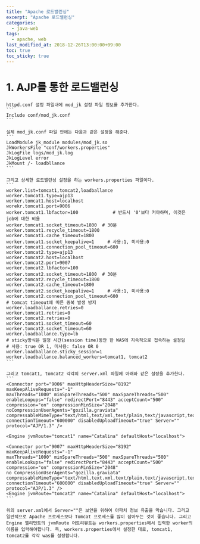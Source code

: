 ```yaml
---
title: "Apache 로드밸런싱"
excerpt: "Apache 로드밸런싱"
categories:
  - java-web
tags:
  - apache, web
last_modified_at: 2018-12-26T13:00:00+09:00
toc: true
toc_sticky: true
---
```


# 1. AJP를 통한 로드밸런싱
    httpd.conf 설정 파일내에 mod_jk 설정 파일 정보를 추가한다.
    ```
    Include conf/mod_jk.conf
    ```

    실제 mod_jk.conf 파일 안에는 다음과 같은 설정을 해준다.
    ```
    LoadModule jk_module modules/mod_jk.so
    JkWorkersFile "conf/workers.properties"
    JkLogFile logs/mod_jk.log
    JkLogLevel error
    JkMount /- loadbllance
    ```

    그리고 상세한 로드밸런싱 설정을 하는 workers.properties 파일이다.
    ```
    worker.list=tomcat1,tomcat2,loadballance
    worker.tomcat1.type=ajp13
    worker.tomcat1.host=localhost
    worekr.tomcat1.port=9006
    worker.tomcat1.lbfactor=100             # 반드시 '0'보다 커야하며, 이것은 job에 대한 비율
    worker.tomcat1.socket_timeout=1800  # 30분
    worker.tomcat1.recycle_timeout=1800
    worker.tomcat1.cache_timeout=1800
    worker.tomcat1.socket_keepalive=1     # 사용:1, 미사용:0
    worker.tomcat1.connection_pool_timeout=600
    worker.tomcat2.type=ajp13
    worker.tomcat2.host=localhost
    worker.tomcat2.port=9007
    worker.tomcat2.lbfactor=100
    worker.tomcat2.socket_timeout=1800  # 30분
    worker.tomcat2.recycle_timeout=1800
    worker.tomcat2.cache_timeout=1800
    worker.tomcat2.socket_keepalive=1     # 사용:1, 미사용:0
    worker.tomcat2.connection_pool_timeout=600
    # tomcat timeout에 따른 중복 발생 방지
    worker.loadballance.retries=0
    worker.tomcat1.retries=0
    worker.tomcat2.retries=0
    worker.tomcat1.socket_timeout=60
    worker.tomcat2.socket_timeout=60
    worker.loadballance.type=lb
    # sticky방식은 일정 시간(session time)동안 한 WAS에 지속적으로 접속하는 설정임
    # 사용: true OR 1, 미사용: false OR 0
    worker.loadballance.sticky_session=1
    worker.loadballance.balanced_workers=tomcat1, tomcat2
    ```

    그리고 tomcat1, tomcat2 각각의 server.xml 파일에 아래와 같은 설정을 추가한다.
    ```
    <Connector port="9006" maxHttpHeaderSize="8192" maxKeepAliveRequests="-1"
    maxThreads="1000" minSpareThreads="500" maxSpareThreads="500"
    enableLoopups="false" redirectPort="8443" acceptCount="500"
    compression="on" compressionMinSize="2048" noCompressionUserAgents="gozilla.graviata"
    compressableMimeType="text/html,text/xml,text/plain,text/javascript,text/css"
    connectionTimeout="600000" disabledUploadTimeout="true" Server=""
    protocol="AJP/1.3" />

    <Engine jvmRoute="tomcat1" name="Catalina" defaultHost="localhost">

    <Connector port="9007" maxHttpHeaderSize="8192" maxKeepAliveRequests="-1"
    maxThreads="1000" minSpareThreads="500" maxSpareThreads="500"
    enableLookups="false" redirectPort="8443" acceptCount="500"
    compression="on" compressionMinSize="2048"
    no CompressionUserAgents="gozilla.graviata"
    compressableMimeType="text/html,text.xml,text/plain,text/javascript,text/css"
    connectionTimeout="600000" disabledUploadTimeout="true" Server=""
    protocol="AJP/1.3" />
    <Engine jvmRoute="tomcat2" name="Catalina" defaultHost="localhost">
    ```

    위의 server.xml에서 Server=""은 보안을 위하여 아파치 정보 유출을 막습니다. 그리고 일반적으로 Apache 프로세스보다 Tomcat 프로세스를 많이 잡아두는 것이 좋습니다. 그리고 Engine 엘리먼트의 jvmRoute 어트리뷰트는 workers.properties에서 입력한 worker의 이름을 입력해야합니다. 즉, workers.properties에서 설정한 대로, tomcat1, tomcat2롤 각각 was를 설정합니다.
